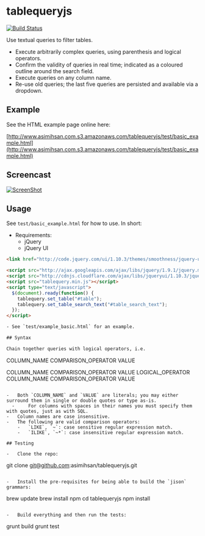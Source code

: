 # tablequeryjs

[![Build Status](https://travis-ci.org/asimihsan/tablequeryjs.png?branch=master)](https://travis-ci.org/asimihsan/tablequeryjs)

Use textual queries to filter tables.

-   Execute arbitrarily complex queries, using parenthesis and logical operators.
-   Confirm the validity of queries in real time; indicated as a coloured outline around the search field.
-   Execute queries on any column name.
-   Re-use old queries; the last five queries are persisted and available via a dropdown.

## Example

See the HTML example page online here:

[http://www.asimihsan.com.s3.amazonaws.com/tablequeryjs/test/basic_example.html](http://www.asimihsan.com.s3.amazonaws.com/tablequeryjs/test/basic_example.html)

## Screencast

[![ScreenShot](https://raw.github.com/asimihsan/tablequeryjs/master/doc/tablequeryjs_screencast.jpg)](http://youtu.be/d0VV6Wlj0aM)

## Usage

See `test/basic_example.html` for how to use. In short:

-   Requirements:
    -   jQuery
    -   jQuery UI

```html
<link href="http://code.jquery.com/ui/1.10.3/themes/smoothness/jquery-ui.css" rel="stylesheet">

<script src="http://ajax.googleapis.com/ajax/libs/jquery/1.9.1/jquery.min.js"></script>
<script src="http://cdnjs.cloudflare.com/ajax/libs/jqueryui/1.10.3/jquery-ui.min.js"></script>
<script src="tablequery.min.js"></script>
<script type="text/javascript">
  $(document).ready(function() {
    tablequery.set_table("#table");
    tablequery.set_table_search_text("#table_search_text");
  });
</script>

- See `test/example_basic.html` for an example.

## Syntax

Chain together queries with logical operators, i.e.

```
COLUMN_NAME COMPARISON_OPERATOR VALUE

COLUMN_NAME COMPARISON_OPERATOR VALUE LOGICAL_OPERATOR COLUMN_NAME COMPARISON_OPERATOR VALUE
```

-   Both `COLUMN_NAME` and `VALUE` are literals; you may either surround them in single or double quotes or type as-is.
  -     For columns with spaces in their names you must specify them with quotes, just as with SQL.
-   Column names are case insensitive.
-   The following are valid comparison operators:
    -   `LIKE`, `~`: case sensitive regular expression match.
    -   `ILIKE`, `~*`: case insensitive regular expression match.

## Testing

-   Clone the repo:

```
git clone git@github.com:asimihsan/tablequeryjs.git
```

-   Install the pre-requisites for being able to build the `jison` grammars:

```
brew update
brew install npm
cd tablequeryjs
npm install
```

-   Build everything and then run the tests:

```
grunt build
grunt test
```
